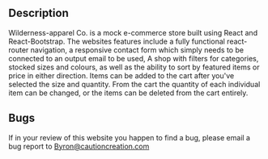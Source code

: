 ## Description
Wilderness-apparel Co. is a mock e-commerce store built using React and React-Bootstrap. The websites features include a fully functional react-router navigation, a responsive contact form which simply needs to be connected to an output email to be used, A shop with filters for categories, stocked sizes and colours, as well as the ability to sort by featured items or price in either direction. Items can be added to the cart after you've selected the size and quantity. From the cart the quantity of each individual item can be changed, or the items can be deleted from the cart entirely.

## Bugs
If in your review of this website you happen to find a bug, please email a bug report to Byron@cautioncreation.com

